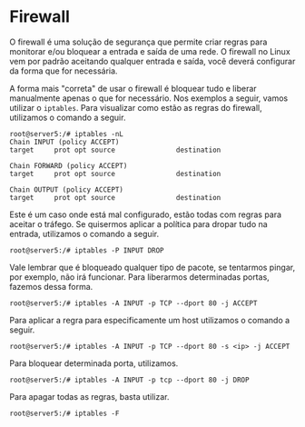 # Firewall

O firewall é uma solução de segurança que permite criar regras para monitorar e/ou bloquear a entrada e saída de uma rede. O firewall no Linux vem por padrão aceitando qualquer entrada e saída, você deverá configurar da forma que for necessária.

A forma mais "correta" de usar o firewall é bloquear tudo e liberar manualmente apenas o que for necessário. Nos exemplos a seguir, vamos utilizar o `iptables`. Para visualizar como estão as regras do firewall, utilizamos o comando a seguir.

```
root@server5:/# iptables -nL
Chain INPUT (policy ACCEPT)
target     prot opt source               destination         

Chain FORWARD (policy ACCEPT)
target     prot opt source               destination         

Chain OUTPUT (policy ACCEPT)
target     prot opt source               destination 
```

Este é um caso onde está mal configurado, estão todas com regras para aceitar o tráfego. Se quisermos aplicar a política para dropar tudo na entrada, utilizamos o comando a seguir.

```
root@server5:/# iptables -P INPUT DROP
```

Vale lembrar que é bloqueado qualquer tipo de pacote, se tentarmos pingar, por exemplo, não irá funcionar. Para liberarmos determinadas portas, fazemos dessa forma.

```
root@server5:/# iptables -A INPUT -p TCP --dport 80 -j ACCEPT
```

Para aplicar a regra para especificamente um host utilizamos o comando a seguir.

```
root@server5:/# iptables -A INPUT -p TCP --dport 80 -s <ip> -j ACCEPT
```

Para bloquear determinada porta, utilizamos.

```
root@server5:/# iptables -A INPUT -p tcp --dport 80 -j DROP
```

Para apagar todas as regras, basta utilizar.

```
root@server5:/# iptables -F
```

